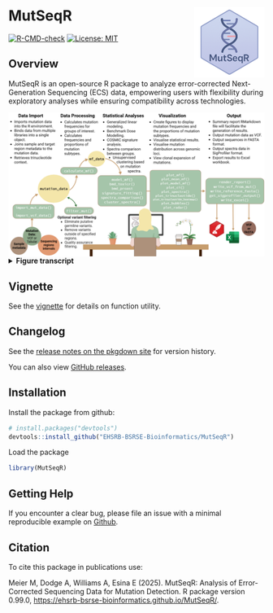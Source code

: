 

# MutSeqR <a href="https://ehsrb-bsrse-bioinformatics.github.io/MutSeqR/"><img src="man/figures/MutSeqR_hex_logo.png" style="height:138px; float:right;" alt="The MutSeqR logo."></a>

<!-- badges: start -->
  [![R-CMD-check](https://github.com/EHSRB-BSRSE-Bioinformatics/MutSeqR/actions/workflows/R-CMD-check.yaml/badge.svg)](https://github.com/EHSRB-BSRSE-Bioinformatics/MutSeqR/actions/workflows/R-CMD-check.yaml)
  [![License: MIT](https://img.shields.io/badge/license-MIT-blue.svg)](LICENSE)
  <!-- badges: end -->

## Overview
MutSeqR is an open-source R package to analyze error-corrected Next-Generation
Sequencing (ECS) data, empowering users with flexibility during exploratory analyses while ensuring compatibility across technologies.

<img src="man/figures/MutSeqR_overview.png" style="display:block; margin:auto; max-width:100%;" alt="A Flowchart showing MutSeqR's function utility and workflow: Data Import, Data Processing, Statistical Analyses, Visualization, Output. Includes a visual of a woman working at a computer.">

<details>
<summary><strong>
Figure transcript
</strong></summary>
<em>1. Data Import: Imports mutation data into the R environment. Binds data from multiple libraries into a single object. Joins sample and target region metadata to the mutation data. Retrieves trinucleotide context. 2. Data Processing: Calculates mutation frequencies for groups of interest. Calculates frequencies and proportions of mutation subtypes. Optional Variant filtering: eliminates putative germline variants, removes variants outside of specified regions, quality assurance filtering. 3. Statistical Analyses: Generalized linear modeling. Benchmark Dose Modeling. COSMIC signature analysis. Spectra comparison between groups. Unsupervised clustering based on mutation spectra. 4. Visualization: Create figures to display mutation frequencies and the proportions of mutation subtypes. Visualise statistical results. Visualise mutation distribution across genomic loci. View clonal expansion of mutations. 5. Output: Summary report RMarkdown file will faciliatte the generation of results. Output mutation data as VCF. Output sequences in FASTA format. Output spectra data in SigProfiler format. Export results to  Excel workbook.
</em>
</details>

## Vignette

See the [vignette](https://ehsrb-bsrse-bioinformatics.github.io/MutSeqR/articles/MutSeqR_introduction.html#introduction) for details on function utility.

## Changelog

See the [release notes on the pkgdown site](https://ehsrb-bsrse-bioinformatics.github.io/MutSeqR/news/index.html)
for version history.

You can also view [GitHub releases](https://github.com/EHSRB-BSRSE-Bioinformatics/MutSeqR/releases).

## Installation

Install the package from github:

```r
# install.packages("devtools")
devtools::install_github("EHSRB-BSRSE-Bioinformatics/MutSeqR")
```

Load the package
```r
library(MutSeqR)
```

## Getting Help

If you encounter a clear bug, please file an issue with a minimal reproducible example on [Github](https://github.com/EHSRB-BSRSE-Bioinformatics/MutSeqR/issues).

## Citation

To cite this package in publications use:

Meier M, Dodge A, Williams A, Esina E (2025). MutSeqR: Analysis of Error-Corrected Sequencing Data for Mutation Detection. R package version 0.99.0, https://ehsrb-bsrse-bioinformatics.github.io/MutSeqR/.
